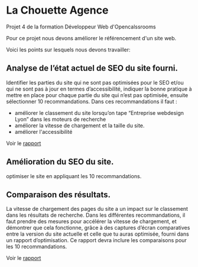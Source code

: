 # La Chouette Agence
Projet 4 de la formation Développeur Web d'Opencalssrooms

Pour ce projet nous devons améliorer le référencement d'un site web.

Voici les points sur lesquels nous devons travailler:

## Analyse de l’état actuel de SEO du site fourni.
Identifier les parties du site qui ne sont pas optimisées pour le SEO et/ou qui ne sont pas à jour en termes d’accessibilité,
indiquer la bonne pratique à mettre en place pour chaque partie du site qui n’est pas optimisée, ensuite sélectionner 10 recommandations.
Dans ces recommandations il faut :
* améliorer le classement du site lorsqu’on tape “Entreprise webdesign Lyon” dans les moteurs de recherche
* améliorer la vitesse de chargement et la taille du site.
* améliorer l'accessibilité

Voir le [rapport](./rapport_analyse.pdf)

## Amélioration du SEO du site.
optimiser le site en appliquant les 10 recommandations.

## Comparaison des résultats.
La vitesse de chargement des pages du site a un impact sur le classement dans les résultats de recherche. 
Dans les différentes recommandations, il faut prendre des mesures pour accélérer la vitesse de chargement,
et démontrer que cela fonctionne, grâce à des captures d’écran comparatives entre la version du site actuelle
et celle que tu auras optimisée, fourni dans un rapport d’optimisation.
Ce rapport devra inclure les comparaisons pour les 10 recommandations.
 
Voir le [rapport](./rapport_optimisation.pdf)
